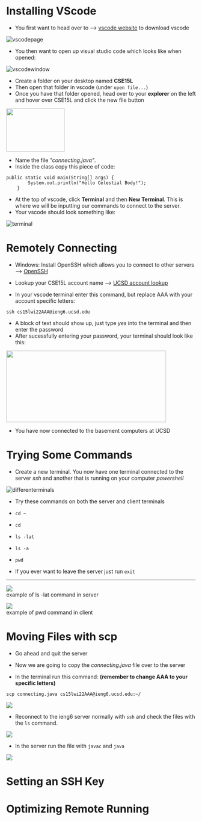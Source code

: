 # Installing VScode

* You first want to head over to --> [vscode website](https://code.visualstudio.com) to download vscode

![vscodepage](vsdownloadcircle.jpg)

* You then want to open up visual studio code which looks like when opened:

![vscodewindow](vscodeactual.png)

* Create a folder on your desktop named **CSE15L**
* Then open that folder in vscode (under `open file...`)
* Once you have that folder opened, head over to your **explorer** on the left and hover over CSE15L and click the new file button

<img src="newfile.jpg" width="155" height="115">

* Name the file *"connecting.java"*.
* Inside the class copy this piece of code:

```
public static void main(String[] args) {
        System.out.println("Hello Celestial Body!");
    }
```

* At the top of vscode, click **Terminal** and then **New Terminal**. This is where we will be inputting our commands to connect to the server.
* Your vscode should look something like:

![terminal](codeplusterminal.png)

# Remotely Connecting

* Windows: Install OpenSSH which allows you to connect to other servers --> [OpenSSH](https://docs.microsoft.com/en-us/windows-server/administration/openssh/openssh_install_firstuse)

* Lookup your CSE15L account name --> [UCSD account lookup](https://sdacs.ucsd.edu/~icc/index.php)

* In your vscode terminal enter this command, but replace AAA with your account specific letters:

`ssh cs15lwi22AAA@ieng6.ucsd.edu`

* A block of text should show up, just type *yes* into the terminal and then enter the password
* After sucessfully entering your password, your terminal should look like this:

<img src="connected.png" width="425" height="190">

* You have now connected to the basement computers at UCSD

# Trying Some Commands

* Create a new terminal. You now have one terminal connected to the server *ssh* and another that is running on your computer *powershell*

![differenterminals](diffterms.png)

* Try these commands on both the server and client terminals
* `cd ~`
* `cd`
* `ls -lat`
* `ls -a`
* `pwd`

* If you ever want to leave the server just run `exit`

---

![](lslatexamp.png)\
example of ls -lat command in server

![](pwdexamp.png)\
example of pwd command in client

# Moving Files with scp

* Go ahead and quit the server

* Now we are going to copy the *connecting.java* file over to the server

* In the terminal run this command: **(remember to change AAA to your specific letters)**

`scp connecting.java cs15lwi22AAA@ieng6.ucsd.edu:~/` 

![](copyingfile.png)

* Reconnect to the ieng6 server normally with `ssh` and check the files with the `ls` command.

![](runningls.jpg)

* In the server run the file with `javac` and `java`

![](runningfile.png)

# Setting an SSH Key




# Optimizing Remote Running



